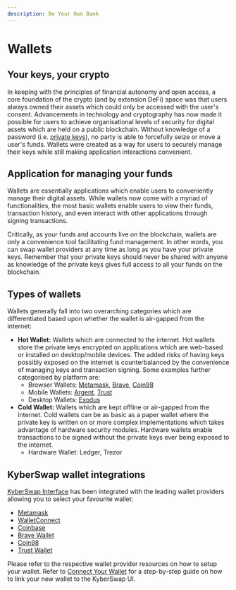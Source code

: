 ```yaml
---
description: Be Your Own Bank
---
```


# Wallets

## Your keys, your crypto

In keeping with the principles of financial autonomy and open access, a core foundation of the crypto (and by extension DeFi) space was that users always owned their assets which could only be accessed with the user's consent. Advancements in technology and cryptography has now made it possible for users to achieve organisational levels of security for digital assets which are held on a public blockchain. Without knowledge of a password (i.e. [private keys](https://www.oreilly.com/library/view/mastering-ethereum/9781491971932/ch04.html)), no party is able to forcefully seize or move a user's funds. Wallets were created as a way for users to securely manage their keys while still making application interactions convenient.

## Application for managing your funds

Wallets are essentially applications which enable users to conveniently manage their digital assets. While wallets now come with a myriad of functionalities, the most basic wallets enable users to view their funds, transaction history, and even interact with other applications through signing transactions.

Critically, as your funds and accounts live on the blockchain, wallets are only a convenience tool facilitating fund management. In other words, you can swap wallet providers at any time as long as you have your private keys. Remember that your private keys should never be shared with anyone as knowledge of the private keys gives full access to all your funds on the blockchain.

## Types of wallets

Wallets generally fall into two overarching categories which are differentiated based upon whether the wallet is air-gapped from the internet:

* **Hot Wallet:** Wallets which are connected to the internet. Hot wallets store the private keys encrypted on applications which are web-based or installed on desktop/mobile devices. The added risks of having keys possibly exposed on the internet is counterbalanced by the convenience of managing keys and transaction signing. Some examples further categorised by platform are:
  * Browser Wallets: [Metamask](https://metamask.io/), [Brave](https://brave.com/wallet/), [Coin98](https://coin98.com/)
  * Mobile Wallets: [Argent](https://www.argent.xyz/), [Trust](https://trustwallet.com/)
  * Desktop Wallets: [Exodus](https://www.exodus.com/)
* **Cold Wallet:** Wallets which are kept offline or air-gapped from the internet. Cold wallets can be as basic as a paper wallet where the private key is written on or more complex implementations which takes advantage of hardware security modules. Hardware wallets enable transactions to be signed without the private keys ever being exposed to the internet.
  * Hardware Wallet: Ledger, Trezor

## KyberSwap wallet integrations

[KyberSwap Interface](../../../kyberswap-solutions/kyberswap-interface/) has been integrated with the leading wallet providers allowing you to select your favourite wallet:

* [Metamask](https://metamask.io/)
* [WalletConnect](https://walletconnect.com/)
* [Coinbase](https://www.coinbase.com/wallet)
* [Brave Wallet](https://brave.com/wallet/)
* [Coin98](https://coin98.com/)
* [Trust Wallet](https://trustwallet.com/)

Please refer to the respective wallet provider resources on how to setup your wallet. Refer to [Connect Your Wallet](../../../kyberswap-solutions/kyberswap-interface/user-guides/connect-your-wallet.md) for a step-by-step guide on how to link your new wallet to the KyberSwap UI.

